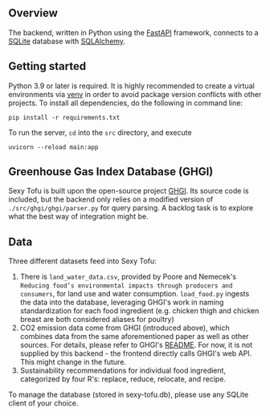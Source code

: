 ## Overview
The backend, written in Python using the [FastAPI](https://fastapi.tiangolo.com/) framework, connects to a [SQLite](https://www.sqlite.org/) database with [SQLAlchemy](https://docs.sqlalchemy.org/).


## Getting started
Python 3.9 or later is required. It is highly recommended to create a virtual environments via [venv](https://docs.python.org/3/library/venv.html) in order to avoid package version conflicts with other projects. To install all dependencies, do the following in command line:
```
pip install -r requirements.txt
```

To run the server, `cd` into the `src` directory, and execute
```
uvicorn --reload main:app
```


## Greenhouse Gas Index Database (GHGI)
Sexy Tofu is built upon the open-source project [GHGI](https://github.com/ghgindex/ghgi). Its source code is included, but the backend only relies on a modified version of `./src/ghgi/ghgi/parser.py` for query parsing. A backlog task is to explore what the best way of integration might be.


## Data
Three different datasets feed into Sexy Tofu:
1. There is `land_water_data.csv`, provided by Poore and Nemecek's `Reducing food’s environmental impacts through producers and consumers`, for land use and water consumption. `load_food.py` ingests the data into the database, leveraging GHGI's work in naming standardization for each food ingredient (e.g. chicken thigh and chicken breast are both considered aliases for poultry)
2. CO2 emission data come from GHGI (introduced above), which combines data from the same aforementioned paper as well as other sources. For details, please refer to GHGI's [README](). For now, it is not supplied by this backend - the frontend directly calls GHGI's web API. This might change in the future.
3. Sustainability recommendations for individual food ingredient, categorized by four R's: replace, reduce, relocate, and recipe.

To manage the database (stored in sexy-tofu.db), please use any SQLite client of your choice.